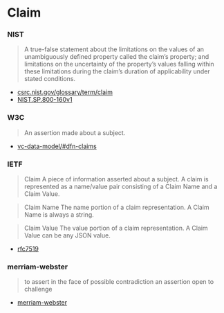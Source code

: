 # Claim

### NIST

> A true-false statement about the limitations on the values of an unambiguously defined property called the claim’s property; 
> and limitations on the uncertainty of the property’s values falling within these limitations during the claim’s duration of applicability under stated conditions.

- [csrc.nist.gov/glossary/term/claim](https://csrc.nist.gov/glossary/term/claim)
- [NIST.SP.800-160v1](https://nvlpubs.nist.gov/nistpubs/SpecialPublications/NIST.SP.800-160v1.pdf)

### W3C

> An assertion made about a subject.

- [vc-data-model/#dfn-claims](https://www.w3.org/TR/vc-data-model/#dfn-claims)

### IETF


> Claim
> A piece of information asserted about a subject.  A claim is
> represented as a name/value pair consisting of a Claim Name and a Claim Value.

> Claim Name
> The name portion of a claim representation.  A Claim Name is always a string.

> Claim Value
> The value portion of a claim representation.  A Claim Value can be any JSON value.

- [rfc7519](https://www.rfc-editor.org/rfc/rfc7519)

### merriam-webster

> to assert in the face of possible contradiction
> an assertion open to challenge

- [merriam-webster](https://www.merriam-webster.com/dictionary/claim)